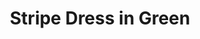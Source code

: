 ---
title: Stripe Dress in Green
price: RUB 6,600

description: Made of soft and natural nude cotton fabric, which feels really nice on your skin. The bottom has a top layer made of subtle transparent net. Loose silhouette gives comfort and freedom of movement. The collar has a button closure on the back.

composition: 90% cotton, 10% polyester
sizes: Available in two sizes (S, M)  
---